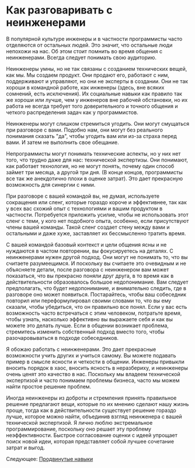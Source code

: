 # Как разговаривать с неинженерами
[//]: # (Version:1.0.0)
В популярной культуре инженеры и в частности программисты часто отделяются от остальных людей. Это значит, что остальные люди непохожи на нас. Об этом стоит помнить во время общения с неинженерами. Всегда следует понимать свою аудиторию.

Неинженеры умны, но не так связаны с созданием технических вещей, как мы. Мы создаем продукт. Они продают его, работают с ним, поддерживают и управляют, но они не эксперты в создании. Они не так хороши в командной работе, как инженеры (здесь, вне всяких сомнений, есть исключения). Их социальные навыки как правило так же хороши или лучше, чем у инженеров вне рабочей обстановки, но их работа не всегда требует того доверительного и точного общения и четкого распределения задач как у программистов.

Неинженеры могут слишком стремиться угодить. Они могут смущаться при разговоре с вами. Подобно нам, они могут без реального понимания сказать "да", чтобы угодить вам или из-за страха перед вами. И затем не выполнить свое обещание.

Непрограммисты могут понимать технические аспекты, но у них нет того, что трудно даже для нас: технической экспертизы. Они понимают, как работает технология, но не могут понять, почему один способ займет три месяца, а другой три дня. (В конце концов, программисты все так же анекдотично плохи в оценке затрат). Это дает прекрасную возможность для синергии с ними.

При разговоре с вашей командой вы, не думая, используете сокращения или сленг, которые гораздо короче и эффективнее, так как у всех вас схожий опыт с технологиями и вашим продуктом в частности. Потребуется приложить усилие, чтобы не использовать этот сленг с теми, у кого нет подобного опыта, особенно, если присутствуют члены вашей команды. Такой сленг создает стену между вами и остальными и даже хуже, заставляет их бессмысленно тратить время.

С вашей командой базовый контекст и цели общения ясны и не нуждаются в частом повторении, вы фокусируетесь на деталях. С неинженерами нужен другой подход. Они могут не понимать то, что вы считаете разумеещимся. И поскольку вы считаете это очевидным и не объясняете детали, после разговора с неинженером вам может показаться, что вы прекрасно поняли друг друга, в то время как в действительности образовалось большое недопонимание. Вам следует предполагать, что будет недопонимание, и внимательно следить, где в разговоре оно может появиться. Постарайтесь, чтобы ваш собеседник повторил или переформулировал своими словами то, что вы ему сказали, чтобы убедиться, что он правильно все понял. Если у вас есть возможность часто встречаться с этим человеком, потратьте время, чтобы узнать, насколько эффективно вы выражаете себя и как вы можете это делать лучше. Если в общении возникает проблема, стремитесь изменить собственный подход вместо того, чтобы разочаровываться в подходе собеседников.

Я обожаю работать с неинженерами. Это дает прекрасные возможности учить других и учиться самому. Вы можете подавать пример в смысле ясности и четкости в общении. Инженеры привыкли вносить порядок в хаос, вносить ясность в неразбериху, и неинженеры очень ценят это качество в нас. Поскольку мы владеем технической экспертизой и часто понимаем проблемы бизнеса, часто мы можем найти простое решение проблем.

Иногда неинженеры из доброты и стремления принять правильное решение предлагают вещи, которые по их мнению сделают нашу жизнь проще, тогда как в действительности существует решение гораздо лучше, которое можно найти, объединив взгляд неинженера с вашей технической экспертизой. Я лично люблю экстремальное программирование, поскольку оно решает эту проблему неэффективности. Быстрое согласование оценки с идеей упрощает поиск новой идеи, которая представляет собой лучшее сочетание затрат и выгод.

Следующее: [Продвинутые навыки](../../3-Advanced)
